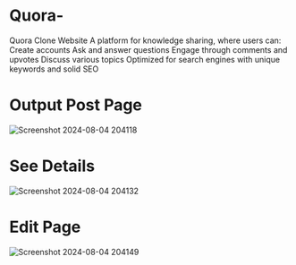 # Quora-
Quora Clone Website  A platform for knowledge sharing, where users can:  Create accounts Ask and answer questions Engage through comments and upvotes Discuss various topics Optimized for search engines with unique keywords and solid SEO


# Output Post Page 
![Screenshot 2024-08-04 204118](https://github.com/user-attachments/assets/5c7f8f57-421a-4cfc-ab89-ded6ae2589f2)
# See Details 
![Screenshot 2024-08-04 204132](https://github.com/user-attachments/assets/dac6dba9-754a-4840-80f9-19d5de93cb3e)
# Edit Page 
![Screenshot 2024-08-04 204149](https://github.com/user-attachments/assets/f201b43e-b0a5-42a9-84c8-c0fad4089af1)
